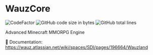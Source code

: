 # WauzCore
![CodeFactor](https://www.codefactor.io/repository/github/wauzmons/wauzcore/badge)
![GitHub code size in bytes](https://img.shields.io/github/languages/code-size/Wauzmons/WauzCore)
![GitHub total lines](https://tokei.rs/b1/github/wauzmons/wauzcore)

Advanced Minecraft MMORPG Engine

:blue_book: Documentation: https://wauz.atlassian.net/wiki/spaces/SDI/pages/196664/Wauzland
